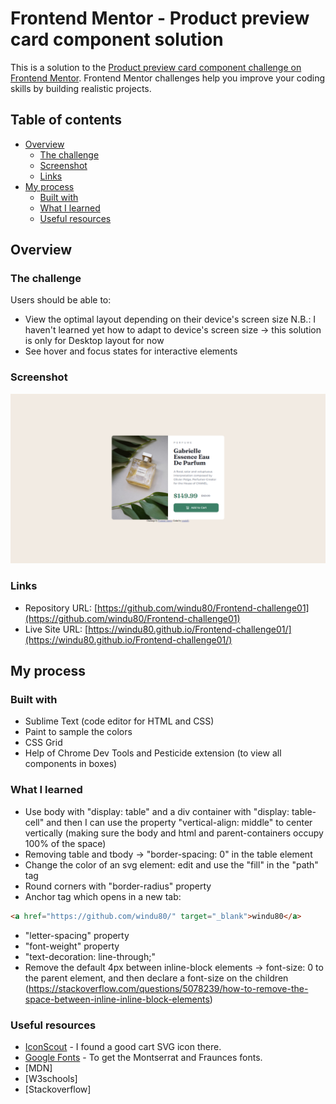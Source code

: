 # Frontend Mentor - Product preview card component solution

This is a solution to the [Product preview card component challenge on Frontend Mentor](https://www.frontendmentor.io/challenges/product-preview-card-component-GO7UmttRfa). Frontend Mentor challenges help you improve your coding skills by building realistic projects. 

## Table of contents

- [Overview](#overview)
  - [The challenge](#the-challenge)
  - [Screenshot](#screenshot)
  - [Links](#links)
- [My process](#my-process)
  - [Built with](#built-with)
  - [What I learned](#what-i-learned)
  - [Useful resources](#useful-resources)

## Overview

### The challenge

Users should be able to:

- View the optimal layout depending on their device's screen size
N.B.: I haven't learned yet how to adapt to device's screen size -> this solution is only for Desktop layout for now
- See hover and focus states for interactive elements

### Screenshot

![](./screenshot.jpg)


### Links

- Repository URL: [https://github.com/windu80/Frontend-challenge01](https://github.com/windu80/Frontend-challenge01)
- Live Site URL: [https://windu80.github.io/Frontend-challenge01/](https://windu80.github.io/Frontend-challenge01/)

## My process

### Built with

- Sublime Text (code editor for HTML and CSS)
- Paint to sample the colors
- CSS Grid
- Help of Chrome Dev Tools and Pesticide extension (to view all components in boxes)

### What I learned

- Use body with "display: table" and a div container with "display: table-cell" and then I can use the property "vertical-align: middle" to center vertically (making sure the body and html and parent-containers occupy 100% of the space)
- Removing table and tbody -> "border-spacing: 0" in the table element
- Change the color of an svg element: edit and use the "fill" in the "path" tag
- Round corners with "border-radius" property
- Anchor tag which opens in a new tab:
```html
<a href="https://github.com/windu80/" target="_blank">windu80</a>
```
- "letter-spacing" property
- "font-weight" property
- "text-decoration: line-through;"
- Remove the default 4px between inline-block elements -> font-size: 0 to the parent element, and then declare a font-size on the children (https://stackoverflow.com/questions/5078239/how-to-remove-the-space-between-inline-inline-block-elements)


### Useful resources

- [IconScout](https://iconscout.com/) - I found a good cart SVG icon there.
- [Google Fonts](https://fonts.google.com/) - To get the Montserrat and Fraunces fonts.
- [MDN]
- [W3schools]
- [Stackoverflow]
